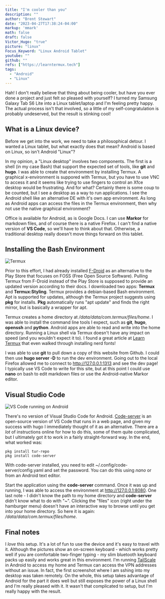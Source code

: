 ```yaml
---
title: "I'm cooler than you"
description: ""
author: "Brent Stewart"
date: "2023-04-27T17:38:24-04:00"
markup: 'mmark'
math: false
draft: false
Victor_Hugo: "true"
picture: "linux"
Focus_Keyword: "Linux Android Tablet"
youtube: ""
github: ""
refs: ["https://learntermux.tech"]
tags:
  - "Android"
  - "Linux"
---
```


Hah!  I don't really believe that thing about being cooler, but have you ever done a project and just felt _so_ pleased with yourself?  I turned my Samsung Galaxy Tab S6 Lite into a Linux tablet/laptop and I'm feeling pretty happy.  The actual process isn't that involved, so a little of my self-congratulation is probably undeserved, but the result is stinking cool!

## What is a Linux device?
Before we get into the work, we need to take a philosophical detour.  I wanted a Linux tablet, but what exactly does that mean?  Android is based on Linux, so isn't Android "Linux"?

In my opinion, a "Linux desktop" involves two components.  The first is a shell (in my case Bash) that support the expected set of tools, like __git__ and __hugo__.  I was able to create that environment by installing Termux.  A graphical x-environment is suppored with Termux, but you have to use VNC to access it and it seems like trying to use fingers to control an Xfce desktop would be frustrating.  And for what?  Certainly there is some coup to be counted, but I see a desktop as a way to run applications.  I see the Android shell like an alternative DE with it's own app environment.  As long as Android apps can access the files in the Termux environment, then why not use the native graphical environment?

Office is available for Android, as is Google Docs.  I can use __Markor__ for markdown files, and of course there is a native Firefox.  I can't find a native version of __VS Code__, so we'll have to think about that.  Otherwise, a traditional desktop really doesn't move things forward on this tablet.

## Installing the Bash Environment

![Termux](/230427_Termux.png#floatsmallright)

Prior to this effort, I had already installed [F-Droid](https://f-droid.org) as an alternative to the Play Store that focuses on FOSS (Free Open Source Software).  Pulling Termux from F-Droid instead of the Play Store is supposed to provide an updated version according to their docs.  I downloaded two apps: __Termux__ and __Termux:Styling__.  Termux provides a debian-based Bash environment.  Apt is supported for updates, although the Termux project suggests using __pkg__ for installs.  __Pkg__ automatically runs "apt update" and finds the right mirror, but is basically a wrapper for apt.

Termux creates a home directory at _/data/data/com.termux/files/home_.  I was able to install the command line tools I expect, such as __git__, __hugo__, __openssh__ and __python__.  Android apps are able to read and write into the home directory.  Running a Linux shell via Termux doesn't have any impact on speed (and you wouldn't expect it to).  I found a great article at [Learn Termux](https://www.learntermux.tech/2022/06/termux-lsd-install-file-folder-icons-in.html) that even walked through installing nerd fonts!

I was able to use __git__ to pull down a copy of this website from Github.  I could then use __hugo server -D__ to run the dev environment.  Going out to the local Firefox allowed me to connect to http://127.0.0.1:1313 and see the dev page!  I typically use VS Code to write for this site, but at this point I could use __nano__ on bash to edit markdown files or use the Android-native Markor editor.  

## Visual Studio Code

![VS Code running on Android](/posts/230427_Code_on_Droid.png#floatsmallright)

There's no version of Visual Studio Code for Android.  [Code-server](https://github.com/coder/code-server) is an open-source version of VS Code that runs in a web page, and given my success with hugo I immediately thought of it as an alternative.  There are a _lot_ of instructions online for how to do this, some of them quite complicated, but I ultimately got it to work in a fairly straight-forward way.  In the end, what worked was:

    pkg install tur-repo
    pkg install code-server

With code-server installed, you need to edit ~/.config/code-server/config.yaml and set the password.  You can do this using _nano_ or from an Android text editor.  

Start the application using the __code-server__ command.  Once it was up and running, I was able to access the environment at http://127.0.0.1:8080.  One last note - I didn't know the path to my home directory and __code-server__ didn't know what to do with "~".  Clicking the "files" icon (right under the hamburger menu) doesn't have an interactive way to browse until you get into your home directory.  So here it is again: _/data/data/com.termux/files/home_.  

## Final notes

I _love_ this setup.  It's a lot of fun to use the device and it's easy to travel with it.  Although the pictures show an on-screen keyboard - which works pretty well if you are comfortable two-finger typing - my slim bluetooth keyboard packs up easily and works great in this environment.  I'm running [TailScale](/posts/221004_tailscale/) in Android to access my home and Termux can access the VPN addresses without an issue.  In fact, the first screenshot where I am sshing into my desktop was taken remotely.  On the whole, this setup takes advantage of Android for the part it does well but still exposes the power of a Linux shell and I'm really pleased with it.  It wasn't that complicated to setup, but I'm really happy with the result.

